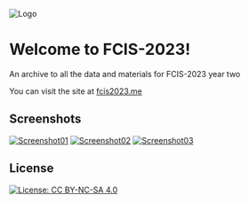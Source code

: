 ![Logo](https://user-images.githubusercontent.com/58887202/108444101-a4ab8e00-7262-11eb-98b8-e1c33b334c0c.png)

# Welcome to FCIS-2023!
An archive to all the data and materials for FCIS-2023 year two

You can visit the site at [fcis2023.me](https://omarr45.github.io/FCIS-2023/)

## Screenshots
[![Screenshot01](https://user-images.githubusercontent.com/58887202/108444555-898d4e00-7263-11eb-9de2-a371f2af0ba3.png)](https://fcis2023.me)
[![Screenshot02](https://user-images.githubusercontent.com/58887202/108444275-f3592800-7262-11eb-9d19-af2af631644b.png)](https://fcis2023.me/courses)
[![Screenshot03](https://user-images.githubusercontent.com/58887202/108444347-1f74a900-7263-11eb-9f7f-acccb3beb459.png)](https://fcis2023.me/dms.html)


## License
[![License: CC BY-NC-SA 4.0](https://licensebuttons.net/l/by-nc-sa/4.0/80x15.png)](https://creativecommons.org/licenses/by-nc-sa/4.0/)
